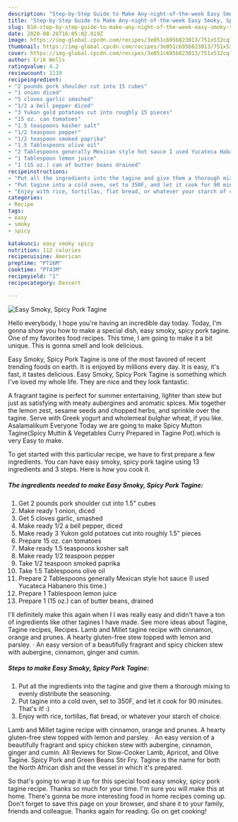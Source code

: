 ```yaml
---
description: "Step-by-Step Guide to Make Any-night-of-the-week Easy Smoky, Spicy Pork Tagine"
title: "Step-by-Step Guide to Make Any-night-of-the-week Easy Smoky, Spicy Pork Tagine"
slug: 816-step-by-step-guide-to-make-any-night-of-the-week-easy-smoky-spicy-pork-tagine
date: 2020-08-26T16:05:02.019Z
image: https://img-global.cpcdn.com/recipes/3e051c695b823013/751x532cq70/easy-smoky-spicy-pork-tagine-recipe-main-photo.jpg
thumbnail: https://img-global.cpcdn.com/recipes/3e051c695b823013/751x532cq70/easy-smoky-spicy-pork-tagine-recipe-main-photo.jpg
cover: https://img-global.cpcdn.com/recipes/3e051c695b823013/751x532cq70/easy-smoky-spicy-pork-tagine-recipe-main-photo.jpg
author: Erik Wells
ratingvalue: 4.2
reviewcount: 1119
recipeingredient:
- "2 pounds pork shoulder cut into 15 cubes"
- "1 onion diced"
- "5 cloves garlic smashed"
- "1/2 a bell pepper diced"
- "3 Yukon gold potatoes cut into roughly 15 pieces"
- "15 oz. can tomatoes"
- "1.5 teaspoons kosher salt"
- "1/2 teaspoon pepper"
- "1/2 teaspoon smoked paprika"
- "1.5 Tablespoons olive oil"
- "2 Tablespoons generally Mexican style hot sauce I used Yucateca Habanero this time"
- "1 Tablespoon lemon juice"
- "1 (15 oz.) can of butter beans drained"
recipeinstructions:
- "Put all the ingredients into the tagine and give them a thorough mixing to evenly distribute the seasoning."
- "Put tagine into a cold oven, set to 350F, and let it cook for 90 minutes. That&#39;s it! :)"
- "Enjoy with rice, tortillas, flat bread, or whatever your starch of choice."
categories:
- Recipe
tags:
- easy
- smoky
- spicy

katakunci: easy smoky spicy 
nutrition: 112 calories
recipecuisine: American
preptime: "PT16M"
cooktime: "PT43M"
recipeyield: "1"
recipecategory: Dessert

---
```



![Easy Smoky, Spicy Pork Tagine](https://img-global.cpcdn.com/recipes/3e051c695b823013/751x532cq70/easy-smoky-spicy-pork-tagine-recipe-main-photo.jpg)

Hello everybody, I hope you're having an incredible day today. Today, I'm gonna show you how to make a special dish, easy smoky, spicy pork tagine. One of my favorites food recipes. This time, I am going to make it a bit unique. This is gonna smell and look delicious.

Easy Smoky, Spicy Pork Tagine is one of the most favored of recent trending foods on earth. It is enjoyed by millions every day. It is easy, it's fast, it tastes delicious. Easy Smoky, Spicy Pork Tagine is something which I've loved my whole life. They are nice and they look fantastic.

A fragrant tagine is perfect for summer entertaining, lighter than stew but just as satisfying with meaty aubergines and aromatic spices. Mix together the lemon zest, sesame seeds and chopped herbs, and sprinkle over the tagine. Serve with Greek yogurt and wholemeal bulghar wheat, if you like. Asalamalikum Everyone Today we are going to make Spicy Mutton Tagine(Spicy Muttin &amp; Vegetables Curry Prepared in Tagine Pot).which is very Easy to make.


To get started with this particular recipe, we have to first prepare a few ingredients. You can have easy smoky, spicy pork tagine using 13 ingredients and 3 steps. Here is how you cook it.

<!--inarticleads1-->

##### The ingredients needed to make Easy Smoky, Spicy Pork Tagine:

1. Get 2 pounds pork shoulder cut into 1.5&#34; cubes
1. Make ready 1 onion, diced
1. Get 5 cloves garlic, smashed
1. Make ready 1/2 a bell pepper, diced
1. Make ready 3 Yukon gold potatoes cut into roughly 1.5&#34; pieces
1. Prepare 15 oz. can tomatoes
1. Make ready 1.5 teaspoons kosher salt
1. Make ready 1/2 teaspoon pepper
1. Take 1/2 teaspoon smoked paprika
1. Take 1.5 Tablespoons olive oil
1. Prepare 2 Tablespoons generally Mexican style hot sauce (I used Yucateca Habanero this time.)
1. Prepare 1 Tablespoon lemon juice
1. Prepare 1 (15 oz.) can of butter beans, drained


I&#39;ll definitely make this again when I I was really easy and didn&#39;t have a ton of ingredients like other tagines I have made. See more ideas about Tagine, Tagine recipes, Recipes. Lamb and Millet tagine recipe with cinnamon, orange and prunes. A hearty gluten-free stew topped with lemon and parsley. · An easy version of a beautifully fragrant and spicy chicken stew with aubergine, cinnamon, ginger and cumin. 

<!--inarticleads2-->

##### Steps to make Easy Smoky, Spicy Pork Tagine:

1. Put all the ingredients into the tagine and give them a thorough mixing to evenly distribute the seasoning.
1. Put tagine into a cold oven, set to 350F, and let it cook for 90 minutes. That&#39;s it! :)
1. Enjoy with rice, tortillas, flat bread, or whatever your starch of choice.


Lamb and Millet tagine recipe with cinnamon, orange and prunes. A hearty gluten-free stew topped with lemon and parsley. · An easy version of a beautifully fragrant and spicy chicken stew with aubergine, cinnamon, ginger and cumin. All Reviews for Slow-Cooker Lamb, Apricot, and Olive Tagine. Spicy Pork and Green Beans Stir Fry. Tagine is the name for both the North African dish and the vessel in which it&#39;s prepared. 

So that's going to wrap it up for this special food easy smoky, spicy pork tagine recipe. Thanks so much for your time. I'm sure you will make this at home. There's gonna be more interesting food in home recipes coming up. Don't forget to save this page on your browser, and share it to your family, friends and colleague. Thanks again for reading. Go on get cooking!
